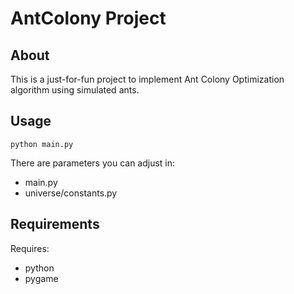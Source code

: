# AntColony Project

## About
This is a just-for-fun project to implement Ant Colony Optimization algorithm using simulated ants.

## Usage
```python main.py```

There are parameters you can adjust in:
 * main.py
 * universe/constants.py

## Requirements
Requires:
* python
* pygame


